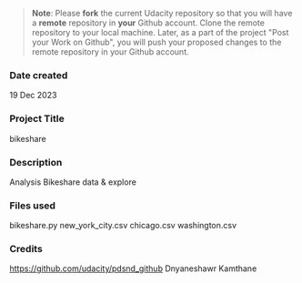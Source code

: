 >**Note**: Please **fork** the current Udacity repository so that you will have a **remote** repository in **your** Github account. Clone the remote repository to your local machine. Later, as a part of the project "Post your Work on Github", you will push your proposed changes to the remote repository in your Github account.

### Date created
19 Dec 2023

### Project Title
bikeshare

### Description
Analysis Bikeshare data & explore

### Files used
bikeshare.py
new_york_city.csv
chicago.csv
washington.csv


### Credits
https://github.com/udacity/pdsnd_github
Dnyaneshawr Kamthane


